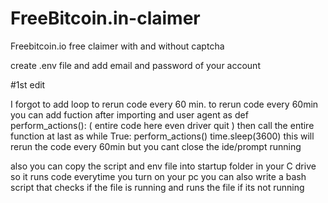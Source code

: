 # FreeBitcoin.in-claimer
Freebitcoin.io free claimer with and without captcha

create .env file and add email and password of your account

#1st edit

I forgot to add loop to rerun code every 60 min.
to rerun code every 60min you can add fuction after importing and user agent as 
 def perform_actions():
( entire code here even driver quit )
then call the entire function at last as 
while True:
    perform_actions()
    time.sleep(3600) 
this will rerun the code every 60min but you cant close the ide/prompt running

also you can copy the script and env file into startup folder in your C drive so it runs code everytime you turn on your pc
you can also write a bash script that checks if the file is running and runs the file if its not running
